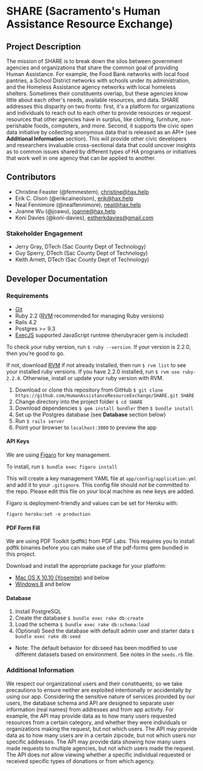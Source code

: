 # SHARE (Sacramento's Human Assistance Resource Exchange)

## Project Description
The mission of SHARE is to break down the silos between government agencies and organizations that share the common goal of providing Human Assistance. For example, the Food Bank networks with local food pantries, a School District networks with schools under its administration, and the Homeless Assistance agency networks with local homeless shelters. Sometimes their constituents overlap, but these agencies know little about each other's needs, available resources, and data. SHARE addresses this disparity on two fronts: first, it's a platform for organizations and individuals to reach out to each other to provide resources or request resources that other agencies have in surplus, like clothing, furniture, non-perishable foods, computers, and more. Second, it supports the civic open data initiative by collecting anonymous data that is released as an API* (see **Additional Information** section). This will provide other civic developers and researchers invaluable cross-sectional data that could uncover insights as to common issues shared by different types of HA programs or initiatives that work well in one agency that can be applied to another.

## Contributors
- Christine Feaster (@femmestem), christine@hax.help
- Erik C. Olson (@erikcaineolson), erik@hax.help
- Neal Fennimore (@nealfennimore), neal@hax.help
- Joanne Wu (@joawu), joanne@hax.help
- Koni Davies (@koni-davies), estherkdavies@gmail.com

### Stakeholder Engagement
- Jerry Gray, DTech (Sac County Dept of Technology)
- Guy Sperry, DTech (Sac County Dept of Technology)
- Keith Arnett, DTech (Sac County Dept of Technology)

## Developer Documentation
### Requirements
 - <a href="http://git-scm.com/" target="_blank">Git</a>
 -  Ruby 2.2 (<a href="https://rvm.io/rvm/install" target="_blank">RVM</a> recommended for managing Ruby versions)
 -  Rails 4.2
 -  Postgres >= 9.3
 - <a href="https://github.com/sstephenson/execjs" target="_blank">ExecJS</a> supported JavaScript runtime (therubyracer gem is included)

To check your ruby version, run `$ ruby --version`. If your version is 2.2.0, then you’re good to go.

If not, download <a href="https://rvm.io/rvm/install" target="_blank">RVM</a> if not already installed, then run `$ rvm list` to see your installed ruby versions. If you have 2.2.0 installed, run `$ rvm use ruby-2.2.0`. Otherwise, install or update your ruby version with RVM.

1. Download or clone this repository from GitHub `$ git clone https://github.com/HumanAssistanceResourceExchange/SHARE.git SHARE`
2. Change directory into the project folder `$ cd SHARE`
3. Download dependencies `$ gem install bundler` then `$ bundle install`
4. Set up the Postgres database (see **Database** section below)
5. Run `$ rails server`
6. Point your browser to `localhost:3000` to preview the app

#### API Keys
We are using <a href="https://github.com/laserlemon/figaro" target="_blank">Figaro</a> for key management.

To install, run `$ bundle exec figaro install`

This will create a key management YAML file at `app/config/application.yml` and add it to your `.gitignore`. This config file should *not* be committed to the repo. Please edit this file on your local machine as new keys are added.

Figaro is deployment-friendly and values can be set for Heroku with:

```
figaro heroku:set -e production
```

#### PDF Form Fill
We are using PDF Toolkit (pdftk) from PDF Labs. This requires you to install pdftk binaries before you can make use of the pdf-forms gem bundled in this project.

Download and install the appropriate package for your platform:

 - [Mac OS X 10.10 (Yosemite)](https://www.pdflabs.com/tools/pdftk-the-pdf-toolkit/pdftk_server-2.02-mac_osx-10.11-setup.pkg) and below
 - [Windows 8](https://www.pdflabs.com/tools/pdftk-the-pdf-toolkit/pdftk_server-2.02-win-setup.exe) and below

#### Database
1. Install PostgreSQL
2. Create the database `$ bundle exec rake db:create`
3. Load the schema `$ bundle exec rake db:schema:load`
4. (Optional) Seed the database with default admin user and starter data `$ bundle exec rake db:seed`
 - Note: The default behavior for db:seed has been modified to use different datasets based on environment. See notes in the `seeds.rb` file.

### Additional Information
We respect our organizational users and their constituents, so we take precautions to ensure neither are exploited intentionally or accidentally by using our app. Considering the sensitive nature of services provided by our users, the database schema and API are designed to separate user information (real names) from addresses and from app activity. For example, the API may provide data as to how many users requested resources from a certain category, and whether they were individuals or organizations making the request, but not which users. The API may provide data as to how many users are in a certain zipcode, but not which users nor specific addresses. The API may provide data showing how many users made requests to multiple agencies, but not which users made the request. The API does *not* allow viewing whether a specific individual requested or received specific types of donations or from which agency.
